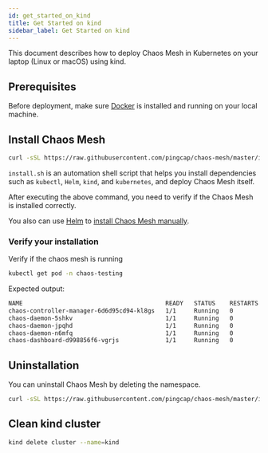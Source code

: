 ```yaml
---
id: get_started_on_kind
title: Get Started on kind
sidebar_label: Get Started on kind
---
```


This document describes how to deploy Chaos Mesh in Kubernetes on your laptop (Linux or macOS) using kind.

## Prerequisites

Before deployment, make sure [Docker](https://docs.docker.com/install/) is installed and running on your local machine.

## Install Chaos Mesh

```bash
curl -sSL https://raw.githubusercontent.com/pingcap/chaos-mesh/master/install.sh | bash -s -- --local kind
```

`install.sh` is an automation shell script that helps you install dependencies such as `kubectl`, `Helm`, `kind`, and `kubernetes`, and deploy Chaos Mesh itself.

After executing the above command, you need to verify if the Chaos Mesh is installed correctly. 

You also can use [Helm](https://helm.sh/) to [install Chaos Mesh manually](installation#install-by-helm).

### Verify your installation

Verify if the chaos mesh is running

```bash
kubectl get pod -n chaos-testing
```

Expected output: 

```bash
NAME                                        READY   STATUS    RESTARTS   AGE
chaos-controller-manager-6d6d95cd94-kl8gs   1/1     Running   0          3m40s
chaos-daemon-5shkv                          1/1     Running   0          3m40s
chaos-daemon-jpqhd                          1/1     Running   0          3m40s
chaos-daemon-n6mfq                          1/1     Running   0          3m40s
chaos-dashboard-d998856f6-vgrjs             1/1     Running   0          3m40s
```

## Uninstallation

You can uninstall Chaos Mesh by deleting the namespace.

```bash
curl -sSL https://raw.githubusercontent.com/pingcap/chaos-mesh/master/install.sh | sh -s -- --template | kubectl delete -f -
```

## Clean kind cluster

```bash
kind delete cluster --name=kind
```
